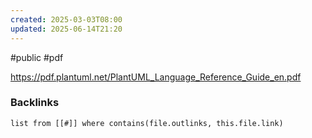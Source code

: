 ```yaml
---
created: 2025-03-03T08:00
updated: 2025-06-14T21:20
---
```

#public #pdf

https://pdf.plantuml.net/PlantUML_Language_Reference_Guide_en.pdf


### Backlinks
```dataview 
list from [[#]] where contains(file.outlinks, this.file.link)
```


